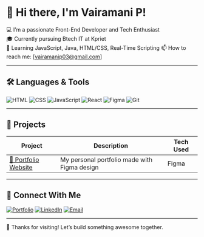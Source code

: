 # 👋 Hi there, I'm Vairamani P!

💻 I’m a passionate Front-End Developer and Tech Enthusiast  
🎓 Currently pursuing Btech IT at Kpriet  
🌱 Learning JavaScript, Java, HTML/CSS, Real-Time Scripting
📫 How to reach me: [vairamanip03@gmail.com]

---

## 🛠️ Languages & Tools

![HTML](https://img.shields.io/badge/-HTML5-E34F26?style=flat&logo=html5&logoColor=white)
![CSS](https://img.shields.io/badge/-CSS3-1572B6?style=flat&logo=css3)
![JavaScript](https://img.shields.io/badge/-JavaScript-F7DF1E?style=flat&logo=javascript&logoColor=black)
![React](https://img.shields.io/badge/-React-20232A?style=flat&logo=react)
![Figma](https://img.shields.io/badge/-Figma-F24E1E?style=flat&logo=figma&logoColor=white)
![Git](https://img.shields.io/badge/-Git-F05032?style=flat&logo=git&logoColor=white)

---

## 📂 Projects

| Project | Description | Tech Used |
|--------|-------------|-----------|
| [🎨 Portfolio Website](https://www.figma.com/design/riSYvoX7j5b6N7yzjfMiY4/Vairamani-Portfolio?node-id=0-1&t=DQ0m0RSxxV7V61mK-1) | My personal portfolio made with Figma design | Figma |

---


## 🔗 Connect With Me

[![Portfolio](https://img.shields.io/badge/-Portfolio-000?style=flat&logo=figma&logoColor=white)](https://www.figma.com/design/riSYvoX7j5b6N7yzjfMiY4/Vairamani-Portfolio?node-id=0-1&t=DQ0m0RSxxV7V61mK-1)
[![LinkedIn](https://img.shields.io/badge/-LinkedIn-blue?style=flat&logo=linkedin)](https://www.linkedin.com/in/vairamanip20)
[![Email](https://img.shields.io/badge/-Email-c14438?style=flat&logo=gmail&logoColor=white)](vairamanip03@gmail.com)

---

🙌 Thanks for visiting! Let’s build something awesome together.


